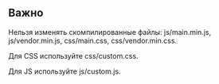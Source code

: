 ## **Важно**
Нельзя изменять скомпилированные файлы: js/main.min.js, js/vendor.min.js, css/main.css, css/vendor.min.css.

Для CSS используйте css/custom.css.

Для JS используйте js/custom.js.